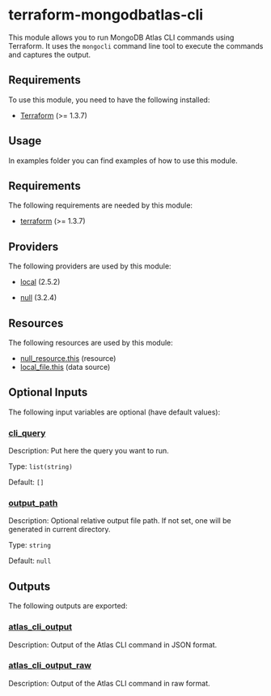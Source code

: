 # terraform-mongodbatlas-cli

This module allows you to run MongoDB Atlas CLI commands using Terraform. It uses the `mongocli` command line tool to execute the commands and captures the output.

## Requirements

To use this module, you need to have the following installed:
- [Terraform](https://www.terraform.io/downloads.html) (>= 1.3.7)

## Usage

In examples folder you can find examples of how to use this module.

<!-- BEGINNING OF PRE-COMMIT-TERRAFORM DOCS HOOK -->
<!-- BEGIN_TF_DOCS -->
## Requirements

The following requirements are needed by this module:

- <a name="requirement_terraform"></a> [terraform](#requirement\_terraform) (>= 1.3.7)

## Providers

The following providers are used by this module:

- <a name="provider_local"></a> [local](#provider\_local) (2.5.2)

- <a name="provider_null"></a> [null](#provider\_null) (3.2.4)

## Resources

The following resources are used by this module:

- [null_resource.this](https://registry.terraform.io/providers/hashicorp/null/latest/docs/resources/resource) (resource)
- [local_file.this](https://registry.terraform.io/providers/hashicorp/local/latest/docs/data-sources/file) (data source)

## Optional Inputs

The following input variables are optional (have default values):

### <a name="input_cli_query"></a> [cli\_query](#input\_cli\_query)

Description: Put here the query you want to run.

Type: `list(string)`

Default: `[]`

### <a name="input_output_path"></a> [output\_path](#input\_output\_path)

Description: Optional relative output file path. If not set, one will be generated in current directory.

Type: `string`

Default: `null`

## Outputs

The following outputs are exported:

### <a name="output_atlas_cli_output"></a> [atlas\_cli\_output](#output\_atlas\_cli\_output)

Description: Output of the Atlas CLI command in JSON format.

### <a name="output_atlas_cli_output_raw"></a> [atlas\_cli\_output\_raw](#output\_atlas\_cli\_output\_raw)

Description: Output of the Atlas CLI command in raw format.
<!-- END_TF_DOCS -->
<!-- END OF PRE-COMMIT-TERRAFORM DOCS HOOK -->
